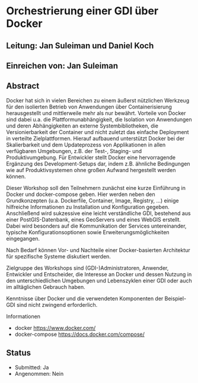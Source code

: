 # Orchestrierung einer GDI über Docker

## Leitung: Jan Suleiman und Daniel Koch

## Einreichen von: Jan Suleiman

## Abstract

Docker hat sich in vielen Bereichen zu einem äußerst nützlichen Werkzeug für den
isolierten Betrieb von Anwendungen über Containerisierung herausgestellt und
mittlerweile mehr als nur bewährt. Vorteile von Docker sind dabei u.a. die
Plattformunabhängigkeit, die Isolation von Anwendungen und deren Abhängigkeiten
an externe Systembibliotheken, die Versionierbarkeit der Container und nicht
zuletzt das einfache Deployment in verteilte Zielplattformen. Hierauf aufbauend
unterstützt Docker bei der Skalierbarkeit und dem Updateprozess von Applikationen
in allen verfügbaren Umgebungen, z.B. der Test-, Staging- und Produktivumgebung.
Für Entwickler stellt Docker eine hervorragende Ergänzung des Development-Setups
dar, indem z.B. ähnliche Bedingungen wie auf Produktivsystemen ohne großen Aufwand
hergestellt werden können.

Dieser Workshop soll den Teilnehmern zunächst eine kurze Einführung in Docker und
docker-compose geben. Hier werden neben den Grundkonzepten (u.a. Dockerfile, Container,
Image, Registry, …) einige hilfreiche Informationen zu Installation und Konfiguration
gegeben. Anschließend wird sukzessive eine leicht verständliche GDI, bestehend
aus einer PostGIS-Datenbank, eines GeoServers und eines WebGIS erstellt. Dabei wird
besonders auf die Kommunikation der Services untereinander, typische Konfigurationsoptionen
sowie Erweiterungsmöglichkeiten eingegangen.

Nach Bedarf können Vor- und Nachteile einer Docker-basierten Architektur für
spezifische Systeme diskutiert werden.

Zielgruppe des Workshops sind (GDI-)Administratoren, Anwender, Entwickler und
Entscheider, die Interesse an Docker und dessen Nutzung in den unterschiedlichen
Umgebungen und Lebenszyklen einer GDI oder auch im alltäglichen Gebrauch haben.

Kenntnisse über Docker und die verwendeten Komponenten der Beispiel-GDI sind nicht
zwingend erforderlich.

Informationen

- docker https://www.docker.com/
- docker-compose https://docs.docker.com/compose/

## Status
  * Submitted: Ja
  * Angenommen: Nein
